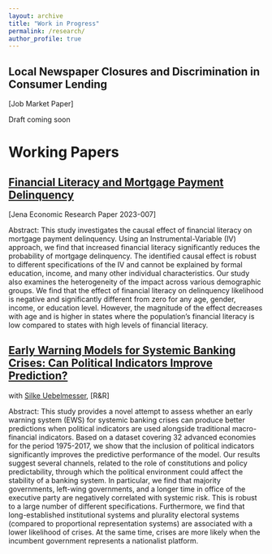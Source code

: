 ```yaml
---
layout: archive
title: "Work in Progress"
permalink: /research/
author_profile: true
---
```

Local Newspaper Closures and Discrimination in Consumer Lending
---------
[Job Market Paper]

Draft coming soon

Working Papers
======

[Financial Literacy and Mortgage Payment Delinquency](https://www.dropbox.com/scl/fi/zdyojgf0iatrcv26ecqvj/20231030_FLPaper.pdf?rlkey=17jriew91fphhkfegn8i5sq9h&dl=0) 
------
[Jena Economic Research Paper 2023-007]

Abstract: This study investigates the causal effect of financial literacy on mortgage payment delinquency. Using an Instrumental-Variable (IV) approach, we find that increased financial literacy significantly reduces the probability of mortgage delinquency. The identified causal effect is robust to different specifications of the IV and cannot be explained by formal education, income, and many other individual characteristics. Our study also examines the heterogeneity of the impact across various demographic groups. We find that the effect of financial literacy on delinquency likelihood is negative and significantly different from zero for any age, gender, income, or education level. However, the magnitude of the effect decreases with age and is higher in states where the population’s financial literacy is low compared to states with high levels of financial literacy.

[Early Warning Models for Systemic Banking Crises: Can Political Indicators Improve Prediction?](https://www.dropbox.com/scl/fi/vx6ajogds2cut9hrthhph/20230908_EWSPaper.pdf?rlkey=q2eoyxphx3val8vplobiyo4vq&dl=0) 
------
with [Silke Uebelmesser](https://sites.google.com/view/silkeuebelmesser/home), [R&R]

Abstract: This study provides a novel attempt to assess whether an early warning system (EWS) for systemic banking crises can produce better predictions when political indicators are used alongside traditional macro-financial indicators. Based on a dataset covering 32 advanced economies for the period 1975-2017, we show that the inclusion of political indicators significantly improves the predictive performance of the model. Our results suggest several channels, related to the role of constitutions and policy predictability, through which the political environment could affect the stability of a banking system. In particular, we find that majority governments, left-wing governments, and a longer time in office of the executive party are negatively correlated with systemic risk. This is robust to a large number of different specifications. Furthermore, we find that long-established institutional systems and plurality electoral systems (compared to proportional representation systems) are associated with a lower likelihood of crises. At the same time, crises are more likely when the incumbent government represents a nationalist platform.

